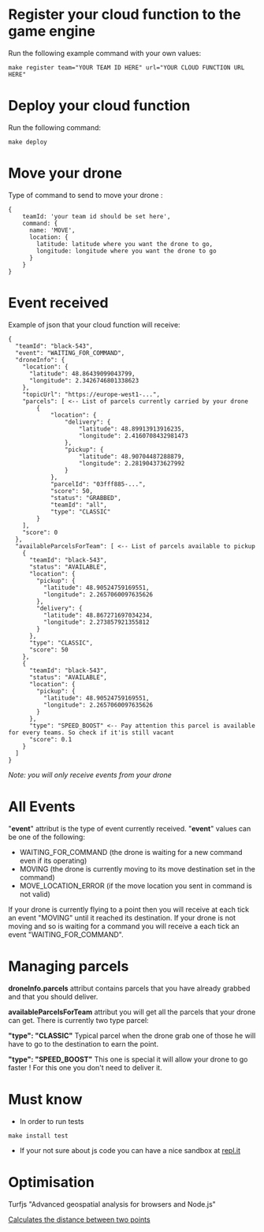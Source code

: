 
# Register your cloud function to the game engine

Run the following example command with your own values:

```
make register team="YOUR TEAM ID HERE" url="YOUR CLOUD FUNCTION URL HERE"
```

# Deploy your cloud function 

Run the following command:

```
make deploy
```

# Move your drone

Type of command to send to move your drone :

```
{
	teamId: 'your team id should be set here',
	command: {
	  name: 'MOVE',
	  location: {
	  	latitude: latitude where you want the drone to go,
	  	longitude: longitude where you want the drone to go
	  }
	}
}
```

# Event received 

Example of json that your cloud function will receive:

```
{
  "teamId": "black-543",
  "event": "WAITING_FOR_COMMAND",
  "droneInfo": {
    "location": {
      "latitude": 48.86439099043799,
      "longitude": 2.3426746801338623
    },
    "topicUrl": "https://europe-west1-...",
    "parcels": [ <-- List of parcels currently carried by your drone
        {
            "location": {
                "delivery": {
                    "latitude": 48.89913913916235,
                    "longitude": 2.4160708432981473
                },
                "pickup": {
                    "latitude": 48.90704487288879,
                    "longitude": 2.281904373627992
                }
            },
            "parcelId": "03fff885-...",
            "score": 50,
            "status": "GRABBED",
            "teamId": "all",
            "type": "CLASSIC"
        }
    ],
    "score": 0
  },
  "availableParcelsForTeam": [ <-- List of parcels available to pickup
    {
      "teamId": "black-543",
      "status": "AVAILABLE",
      "location": {
        "pickup": {
          "latitude": 48.90524759169551,
          "longitude": 2.2657060097635626
        },
        "delivery": {
          "latitude": 48.867271697034234,
          "longitude": 2.273857921355812
        }
      },
      "type": "CLASSIC",
      "score": 50
    },
    {
      "teamId": "black-543",
      "status": "AVAILABLE",
      "location": {
        "pickup": {
          "latitude": 48.90524759169551,
          "longitude": 2.2657060097635626
        }
      },
      "type": "SPEED_BOOST" <-- Pay attention this parcel is available for every teams. So check if it'is still vacant
      "score": 0.1
    }    
  ]
}
```

*Note: you will only receive events from your drone*

# All Events 

"**event**" attribut is the type of event currently received.
"**event**" values can be one of the following:
- WAITING_FOR_COMMAND (the drone is waiting for a new command even if its operating)
- MOVING (the drone is currently moving to its move destination set in the command)
- MOVE_LOCATION_ERROR (if the move location you sent in command is not valid)

If your drone is currently flying to a point then you will receive at each tick an event "MOVING" until it reached its destination.
If your drone is not moving and so is waiting for a command you will receive a each tick an event "WAITING_FOR_COMMAND".

# Managing parcels

**droneInfo.parcels** attribut contains parcels that you have already grabbed and that you should deliver.

**availableParcelsForTeam** attribut you will get all the parcels that your drone can get.
There is currently two type parcel:

**"type": "CLASSIC"**
Typical parcel when the drone grab one of those he will have to go to the destination to earn the point.

**"type": "SPEED_BOOST"**
This one is special it will allow your drone to go faster !
For this one you don't need to deliver it.


# Must know
 *  In order to run tests 
 ``` 
make install test
 ```
 *  If your not sure about js code you can have a nice sandbox at [repl.it](https://repl.it/languages)


# Optimisation

Turfjs "Advanced geospatial analysis for browsers and Node.js"

[Calculates the distance between two points](http://turfjs.org/docs#distance)

